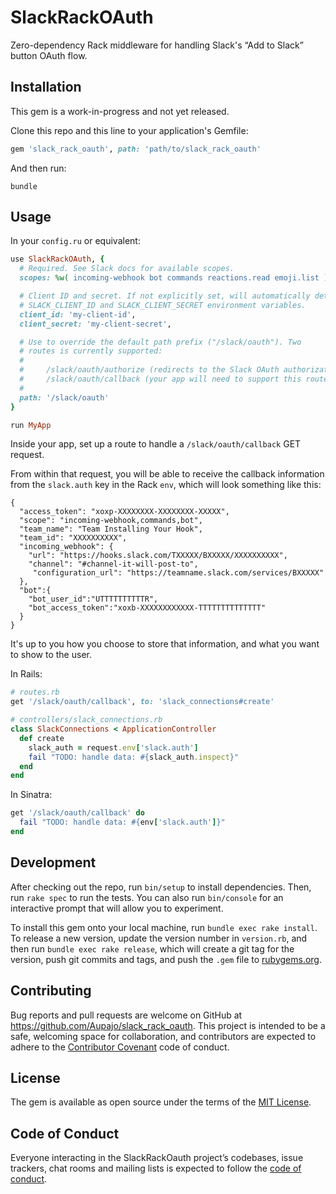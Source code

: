 # SlackRackOAuth

Zero-dependency Rack middleware for handling Slack's “Add to Slack” button OAuth flow.

## Installation

This gem is a work-in-progress and not yet released.

Clone this repo and this line to your application's Gemfile:

```ruby
gem 'slack_rack_oauth', path: 'path/to/slack_rack_oauth' 
```

And then run:

    bundle

## Usage

In your `config.ru` or equivalent:

```ruby
use SlackRackOAuth, {
  # Required. See Slack docs for available scopes. 
  scopes: %w( incoming-webhook bot commands reactions.read emoji.list ),

  # Client ID and secret. If not explicitly set, will automatically detect
  # SLACK_CLIENT_ID and SLACK_CLIENT_SECRET environment variables.
  client_id: 'my-client-id',
  client_secret: 'my-client-secret',

  # Use to override the default path prefix ("/slack/oauth"). Two
  # routes is currently supported:
  #
  #     /slack/oauth/authorize (redirects to the Slack OAuth authorization)
  #     /slack/oauth/callback (your app will need to support this route)
  # 
  path: '/slack/oauth'
}

run MyApp
```

Inside your app, set up a route to handle a `/slack/oauth/callback` GET request.

From within that request, you will be able to receive the callback information
from the `slack.auth` key in the Rack `env`, which will look something like this:

```
{
  "access_token": "xoxp-XXXXXXXX-XXXXXXXX-XXXXX",
  "scope": "incoming-webhook,commands,bot",
  "team_name": "Team Installing Your Hook",
  "team_id": "XXXXXXXXXX",
  "incoming_webhook": {
    "url": "https://hooks.slack.com/TXXXXX/BXXXXX/XXXXXXXXXX",
    "channel": "#channel-it-will-post-to",
     "configuration_url": "https://teamname.slack.com/services/BXXXXX"
  },
  "bot":{
    "bot_user_id":"UTTTTTTTTTTR",
    "bot_access_token":"xoxb-XXXXXXXXXXXX-TTTTTTTTTTTTTT"
  }
}
```

It's up to you how you choose to store that information, and what you want to
show to the user.

In Rails:

```ruby
# routes.rb
get '/slack/oauth/callback', to: 'slack_connections#create'

# controllers/slack_connections.rb
class SlackConnections < ApplicationController
  def create
    slack_auth = request.env['slack.auth']
    fail "TODO: handle data: #{slack_auth.inspect}"
  end
end
```

In Sinatra:

```ruby
get '/slack/oauth/callback' do
  fail "TODO: handle data: #{env['slack.auth']}"
end
```

## Development

After checking out the repo, run `bin/setup` to install dependencies. Then, run `rake spec` to run the tests. You can also run `bin/console` for an interactive prompt that will allow you to experiment.

To install this gem onto your local machine, run `bundle exec rake install`. To release a new version, update the version number in `version.rb`, and then run `bundle exec rake release`, which will create a git tag for the version, push git commits and tags, and push the `.gem` file to [rubygems.org](https://rubygems.org).

## Contributing

Bug reports and pull requests are welcome on GitHub at https://github.com/Aupajo/slack_rack_oauth. This project is intended to be a safe, welcoming space for collaboration, and contributors are expected to adhere to the [Contributor Covenant](http://contributor-covenant.org) code of conduct.

## License

The gem is available as open source under the terms of the [MIT License](http://opensource.org/licenses/MIT).

## Code of Conduct

Everyone interacting in the SlackRackOauth project’s codebases, issue trackers, chat rooms and mailing lists is expected to follow the [code of conduct](https://github.com/Aupajo/slack_rack_oauth/blob/master/CODE_OF_CONDUCT.md).
